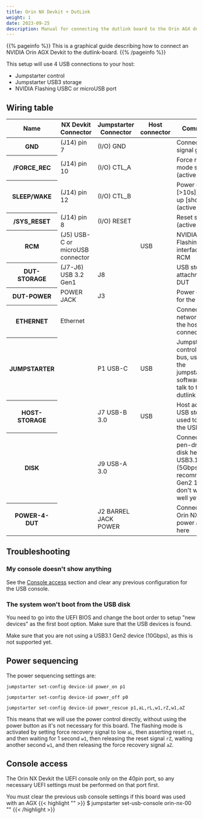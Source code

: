 ```yaml
---
title: Orin NX Devkit + DutLink
weight: 1
date: 2023-09-25
description: Manual for connecting the dutlink board to the Orin AGX devkit.
---
```


{{% pageinfo %}}
This is a graphical guide describing how to connect an NVIDIA Orin AGX Devkit
to the dutlink-board.
{{% /pageinfo %}}

This setup will use 4 USB connections to your host:

* Jumpstarter control
* Jumpstarter USB3 storage
* NVIDIA Flashing USBC or microUSB port
## Wiring table
<table class="table">
  <thead>
    <tr>
        <th scope="col">Name</th>
        <th scope="col">NX Devkit Connector</th>
        <th scope="col">Jumpstarter Connector</th>
        <th scope="col">Host connector</th>
        <th scope="col">Comments</th>
    </tr>
  </thead>
  <tbody>
    <tr>
        <th scope="row">GND</th>
        <td>(J14) pin 7</td>
        <td>(I/O) GND</td>
        <td></td>
        <td>Connecting signal ground</td>
    </tr>
    <tr>
        <th scope="row">/FORCE_REC</th>
        <td>(J14) pin 10</td>
        <td>(I/O) CTL_A</td>
        <td></td>
        <td>Force recovery mode signal (active low)</td>
    </tr>
    <tr>
        <th scope="row">SLEEP/WAKE</th>
        <td>(J14) pin 12</td>
        <td>(I/O) CTL_B</td>
        <td></td>
        <td>Power down [>10s], Power up [short] (active low)</td>
    </tr>
    <tr>
        <th scope="row">/SYS_RESET</th>
        <td>(J14) pin 8</td>
        <td>(I/O) RESET</td>
        <td></td>
        <td>Reset signal (active low)</td>
    </tr>
    <tr>
        <th scope="row">RCM</th>
        <td>(J5) USB-C or microUSB connector</td>
        <td></td>
        <td>USB</td>
        <td>NVIDIA Flashing interface for RCM</td>
    </tr>
    <tr>
        <th scope="row">DUT-STORAGE</th>
        <td>(J7-J6) USB 3.2 Gen1</td>
        <td>J8</td>
        <td></td>
        <td>USB storage attachment to DUT</td>
    </tr>
    <tr>
        <th scope="row">DUT-POWER</th>
        <td>POWER JACK</td>
        <td>J3</td>
        <td></td>
        <td>Power output for the DUT</td>
    </tr>
     <tr>
        <th scope="row">ETHERNET</th>
        <td>Ethernet</td>
        <td></td>
        <td></td>
        <td>Connect to a network where the host is also connected</td>
    </tr>
    <tr>
        <th scope="row">JUMPSTARTER</th>
        <td></td>
        <td>P1 USB-C</td>
        <td>USB</td>
        <td>Jumpstarter control USB bus, used by the jumpstarter software to talk to the
            dutlink-board</td>
    </tr>
    <tr>
        <th scope="row">HOST-STORAGE</th>
        <td></td>
        <td>J7 USB-B 3.0</td>
        <td>USB</td>
        <td>Host access to USB storage, used to write the USB disk</td>
    </tr>
    <tr>
        <th scope="row">DISK</th>
        <td></td>
        <td>J9 USB-A 3.0 </td>
        <td></td>
        <td>Connect a pen-drive or disk here. USB3.1 Gen1 (5Gbps recommended, Gen2 10Gbps don't work well yet)</td>
    </tr>
    <tr>
        <th scope="row">POWER-4-DUT</th>
        <td></td>
        <td>J2 BARREL JACK POWER</td>
        <td></td>
        <td>Connect the Orin NX Devkit power adapter here</td>
    </tr>
  </tbody>
</table>

## Troubleshooting
### My console doesn't show anything
See the [Console access](#console-access) section and clear any previous configuration for the USB console.


### The system won't boot from the USB disk
You need to go into the UEFI BIOS and change the boot order to setup "new devices"
as the first boot option. Make sure that the USB devices is found.

Make sure that you are not using a USB3.1 Gen2 device (10Gbps), as this is not supported yet.

## Power sequencing

The power sequencing settings are:

`jumpstarter set-config device-id power_on p1`

`jumpstarter set-config device-id power_off p0`

`jumpstarter set-config device-id power_rescue p1,aL,rL,w1,rZ,w1,aZ`

This means that we will use the power control directly, without using the power button as it's not necessary for this
board. The flashing mode is activated by setting force recovery signal to low `aL`, then asserting reset `rL`, and then
waiting for 1 second `w1`, then releasing the reset signal `rZ`, waiting another second `w1`, and then releasing the
force recovery signal `aZ`.

## Console access
The Orin NX Devkit the UEFI console only on the 40pin port, so any necessary UEFI settings must be performed
on that port first.

You must clear the previous usb console settings if this board was used with an AGX
{{< highlight "" >}}
$ jumpstarter set-usb-console orin-nx-00 ""
{{< /highlight >}}

